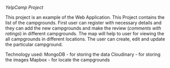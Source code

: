 *YelpCamp Project*

This project is an example of the Web Application. This Project contains the list of the campgrounds. First user can register with necessary details and they can add the new campgrounds and make the review (*comments with ratings*) in different campgrounds. The map will help to user for viewing the all campgrounds in different locations. The user can create, edit and update the particular campground. 

Technology used:
MongoDB - for storing the data
Cloudinary - for storing the images
Mapbox - for locate the campgrounds

